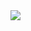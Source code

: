 <a href="https://portal.azure.com/#create/Microsoft.Template/uri/https%3A%2F%2Fraw.githubusercontent.com%2FYidingZhou%2Fazure-quickstart-templates%2Fmaster%2Fslurm%2Fazuredeploy.json" target="_blank">
    <img src="http://azuredeploy.net/deploybutton.png"/>
</a>
